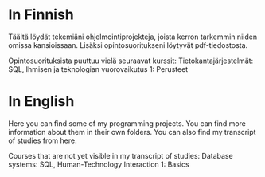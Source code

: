# In Finnish
Täältä löydät tekemiäni ohjelmointiprojekteja, joista kerron tarkemmin niiden omissa kansioissaan. Lisäksi opintosuoritukseni löytyvät pdf-tiedostosta.

Opintosuorituksista puuttuu vielä seuraavat kurssit:
Tietokantajärjestelmät: SQL, 
Ihmisen ja teknologian vuorovaikutus 1: Perusteet
# In English
Here you can find some of my programming projects. You can find more information about them in their own folders. You can also find my transcript of studies from here.

Courses that are not yet visible in my transcript of studies:
Database systems: SQL, 
Human-Technology Interaction 1: Basics
